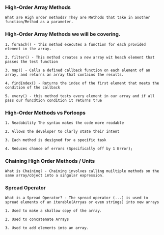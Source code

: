 ### High-Order Array Methods
    What are High order methods? They are Methods that take in another function/Method as a parameter.

### High-Order Array Methods we will be covering.

    1. forEach() - this method executes a function for each provided element in the array.
    
    2. filter() - This method creates a new array wit heach element that passes the test function

    3. map() - Calls a defined callback function on each element of an array, and returns an array that contains the results.

    4. findIndex() - Returns the index of the first element that meets the condition of the callback

    5. every() - this method tests every element in our array and if all pass our funcdtion condition it returns true

### High-Order Methods vs Forloops

    1. Readability The syntax makes the code more readable

    2. Allows the developer to clarly state their intent

    3. Each method is designed for a specific task

    4. Reduces chance of errors (Specifically off by 1 Error);

### Chaining High Order Methods / Units
    What is Chaining? - Chaining involves calling muiltiple methods on the same array/object into a singular expression.

### Spread Operator
    What is a Spread Operator? - The spread operator (...) is used to spread elements of an iterable(Arryas or even strings) into new arrays

    1. Used to make a shallow copy of the array.

    2. Used to concatenate Arrays

    3. Used to add elements into an array.

    